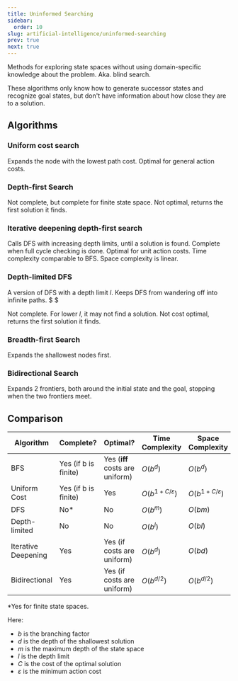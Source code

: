 ```yaml
---
title: Uninformed Searching
sidebar:
  order: 10
slug: artificial-intelligence/uninformed-searching
prev: true
next: true
---
```


Methods for exploring state spaces without using domain-specific knowledge about the problem. Aka. blind search.

These algorithms only know how to generate successor states and recognize goal states, but don't have information about how close they are to a solution.

## Algorithms

### Uniform cost search

Expands the node with the lowest path cost. Optimal for general action costs.

### Depth-first Search

Not complete, but complete for finite state space. Not optimal, returns the first solution it finds.

### Iterative deepening depth-first search

Calls DFS with increasing depth limits, until a solution is found. Complete when full cycle checking is done. Optimal for unit action costs. Time complexity comparable to BFS. Space complexity is linear.

### Depth-limited DFS

A version of DFS with a depth limit $l$. Keeps DFS from wandering off into infinite paths. $ $

Not complete. For lower $l$, it may not find a solution. Not cost optimal, returns the first solution it finds.

### Breadth-first Search

Expands the shallowest nodes first.

### Bidirectional Search

Expands 2 frontiers, both around the initial state and the goal, stopping when the two frontiers meet.

## Comparison

| Algorithm           | Complete?            | Optimal?                        | Time Complexity | Space Complexity |
| ------------------- | -------------------- | ------------------------------- | --------------- | ---------------- |
| BFS                 | Yes (if b is finite) | Yes (**iff** costs are uniform) | $O(b^d)$        | $O(b^d)$         |
| Uniform Cost        | Yes (if b is finite) | Yes                             | $O(b^{1+C/ε})$  | $O(b^{1+C/ε})$   |
| DFS                 | No\*                 | No                              | $O(b^m)$        | $O(bm)$          |
| Depth-limited       | No                   | No                              | $O(b^l)$        | $O(bl)$          |
| Iterative Deepening | Yes                  | Yes (if costs are uniform)      | $O(b^d)$        | $O(bd)$          |
| Bidirectional       | Yes                  | Yes (if costs are uniform)      | $O(b^{d/2})$    | $O(b^{d/2})$     |

\*Yes for finite state spaces.

Here:

- $b$ is the branching factor
- $d$ is the depth of the shallowest solution
- $m$ is the maximum depth of the state space
- $l$ is the depth limit
- $C$ is the cost of the optimal solution
- $ε$ is the minimum action cost
